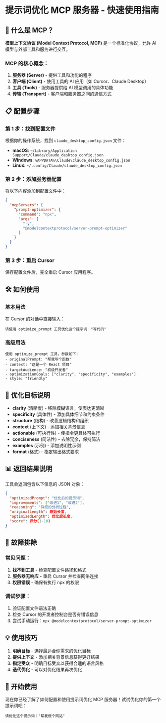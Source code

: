 # 提示词优化 MCP 服务器 - 快速使用指南

## 🚀 什么是 MCP？

**模型上下文协议 (Model Context Protocol, MCP)** 是一个标准化协议，允许 AI 模型与外部工具和服务进行交互。

### MCP 的核心概念：
1. **服务器 (Server)** - 提供工具和功能的程序
2. **客户端 (Client)** - 使用工具的 AI 应用（如 Cursor、Claude Desktop）
3. **工具 (Tools)** - 服务器提供给 AI 模型调用的具体功能
4. **传输 (Transport)** - 客户端和服务器之间的通信方式

## 📋 配置步骤

### 第 1 步：找到配置文件
根据你的操作系统，找到 `claude_desktop_config.json` 文件：

- **macOS**: `~/Library/Application Support/Claude/claude_desktop_config.json`
- **Windows**: `%APPDATA%\Claude\claude_desktop_config.json`
- **Linux**: `~/.config/Claude/claude_desktop_config.json`

### 第 2 步：添加服务器配置
将以下内容添加到配置文件中：

```json
{
  "mcpServers": {
    "prompt-optimizer": {
      "command": "npx",
      "args": [
        "-y",
        "@modelcontextprotocol/server-prompt-optimizer"
      ]
    }
  }
}
```

### 第 3 步：重启 Cursor
保存配置文件后，完全重启 Cursor 应用程序。

## 🛠️ 如何使用

### 基本用法
在 Cursor 的对话中直接输入：
```
请使用 optimize_prompt 工具优化这个提示词："写代码"
```

### 高级用法
```
使用 optimize_prompt 工具，参数如下：
- originalPrompt: "帮我写个函数"
- context: "这是一个 React 项目"
- targetAudience: "初级开发者"
- optimizationGoals: ["clarity", "specificity", "examples"]
- style: "friendly"
```

## 🎯 优化目标说明

- **clarity** (清晰度) - 移除模糊语言，使表达更清晰
- **specificity** (具体性) - 添加具体细节和约束条件
- **structure** (结构) - 改善逻辑结构和组织
- **context** (上下文) - 添加相关背景信息
- **actionable** (可执行性) - 使指令更具体可执行
- **conciseness** (简洁性) - 去除冗余，保持简洁
- **examples** (示例) - 添加说明性示例
- **format** (格式) - 指定输出格式要求

## 📊 返回结果说明

工具会返回包含以下信息的 JSON 对象：

```json
{
  "optimizedPrompt": "优化后的提示词",
  "improvements": ["改进1", "改进2"],
  "reasoning": "详细的分析过程",
  "originalLength": 原始长度,
  "optimizedLength": 优化后长度,
  "score": 评分(1-10)
}
```

## 🔧 故障排除

### 常见问题：
1. **找不到工具** - 检查配置文件路径和格式
2. **服务器无响应** - 重启 Cursor 并检查网络连接
3. **权限错误** - 确保有执行 npx 的权限

### 调试步骤：
1. 验证配置文件语法正确
2. 检查 Cursor 的开发者控制台是否有错误信息
3. 尝试手动运行：`npx @modelcontextprotocol/server-prompt-optimizer`

## 💡 使用技巧

1. **明确目标** - 选择最适合你需求的优化目标
2. **提供上下文** - 添加相关背景信息获得更好结果
3. **指定受众** - 明确目标受众以获得合适的语言风格
4. **迭代优化** - 可以对优化结果再次优化

## 🎉 开始使用

现在你已经了解了如何配置和使用提示词优化 MCP 服务器！试试优化你的第一个提示词吧：

```
请优化这个提示词："帮我做个网站"
```
